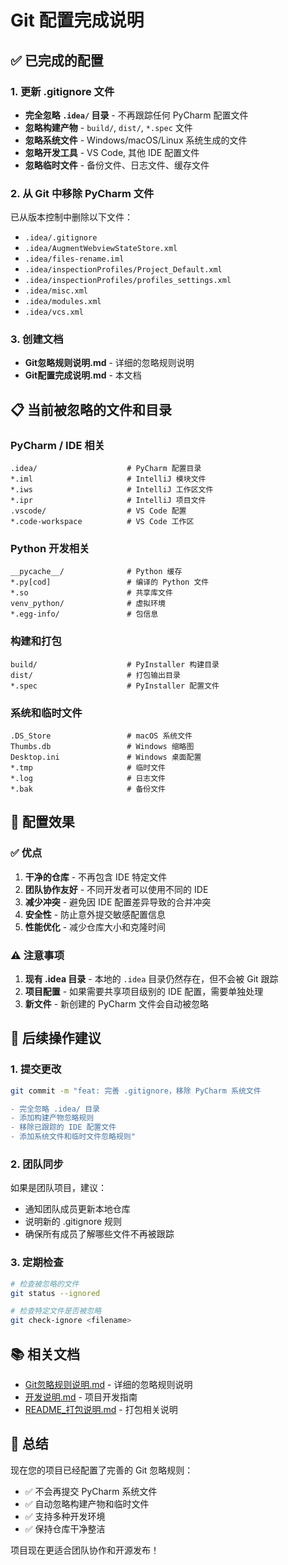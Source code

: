 # Git 配置完成说明

## ✅ 已完成的配置

### 1. 更新 .gitignore 文件
- **完全忽略 `.idea/` 目录** - 不再跟踪任何 PyCharm 配置文件
- **忽略构建产物** - `build/`, `dist/`, `*.spec` 文件
- **忽略系统文件** - Windows/macOS/Linux 系统生成的文件
- **忽略开发工具** - VS Code, 其他 IDE 配置文件
- **忽略临时文件** - 备份文件、日志文件、缓存文件

### 2. 从 Git 中移除 PyCharm 文件
已从版本控制中删除以下文件：
- `.idea/.gitignore`
- `.idea/AugmentWebviewStateStore.xml`
- `.idea/files-rename.iml`
- `.idea/inspectionProfiles/Project_Default.xml`
- `.idea/inspectionProfiles/profiles_settings.xml`
- `.idea/misc.xml`
- `.idea/modules.xml`
- `.idea/vcs.xml`

### 3. 创建文档
- **Git忽略规则说明.md** - 详细的忽略规则说明
- **Git配置完成说明.md** - 本文档

## 📋 当前被忽略的文件和目录

### PyCharm / IDE 相关
```
.idea/                    # PyCharm 配置目录
*.iml                     # IntelliJ 模块文件
*.iws                     # IntelliJ 工作区文件
*.ipr                     # IntelliJ 项目文件
.vscode/                  # VS Code 配置
*.code-workspace          # VS Code 工作区
```

### Python 开发相关
```
__pycache__/              # Python 缓存
*.py[cod]                 # 编译的 Python 文件
*.so                      # 共享库文件
venv_python/              # 虚拟环境
*.egg-info/               # 包信息
```

### 构建和打包
```
build/                    # PyInstaller 构建目录
dist/                     # 打包输出目录
*.spec                    # PyInstaller 配置文件
```

### 系统和临时文件
```
.DS_Store                 # macOS 系统文件
Thumbs.db                 # Windows 缩略图
Desktop.ini               # Windows 桌面配置
*.tmp                     # 临时文件
*.log                     # 日志文件
*.bak                     # 备份文件
```

## 🎯 配置效果

### ✅ 优点
1. **干净的仓库** - 不再包含 IDE 特定文件
2. **团队协作友好** - 不同开发者可以使用不同的 IDE
3. **减少冲突** - 避免因 IDE 配置差异导致的合并冲突
4. **安全性** - 防止意外提交敏感配置信息
5. **性能优化** - 减少仓库大小和克隆时间

### ⚠️ 注意事项
1. **现有 .idea 目录** - 本地的 `.idea` 目录仍然存在，但不会被 Git 跟踪
2. **项目配置** - 如果需要共享项目级别的 IDE 配置，需要单独处理
3. **新文件** - 新创建的 PyCharm 文件会自动被忽略

## 🔧 后续操作建议

### 1. 提交更改
```bash
git commit -m "feat: 完善 .gitignore，移除 PyCharm 系统文件

- 完全忽略 .idea/ 目录
- 添加构建产物忽略规则
- 移除已跟踪的 IDE 配置文件
- 添加系统文件和临时文件忽略规则"
```

### 2. 团队同步
如果是团队项目，建议：
- 通知团队成员更新本地仓库
- 说明新的 .gitignore 规则
- 确保所有成员了解哪些文件不再被跟踪

### 3. 定期检查
```bash
# 检查被忽略的文件
git status --ignored

# 检查特定文件是否被忽略
git check-ignore <filename>
```

## 📚 相关文档

- [Git忽略规则说明.md](Git忽略规则说明.md) - 详细的忽略规则说明
- [开发说明.md](开发说明.md) - 项目开发指南
- [README_打包说明.md](README_打包说明.md) - 打包相关说明

## 🎉 总结

现在您的项目已经配置了完善的 Git 忽略规则：
- ✅ 不会再提交 PyCharm 系统文件
- ✅ 自动忽略构建产物和临时文件
- ✅ 支持多种开发环境
- ✅ 保持仓库干净整洁

项目现在更适合团队协作和开源发布！
